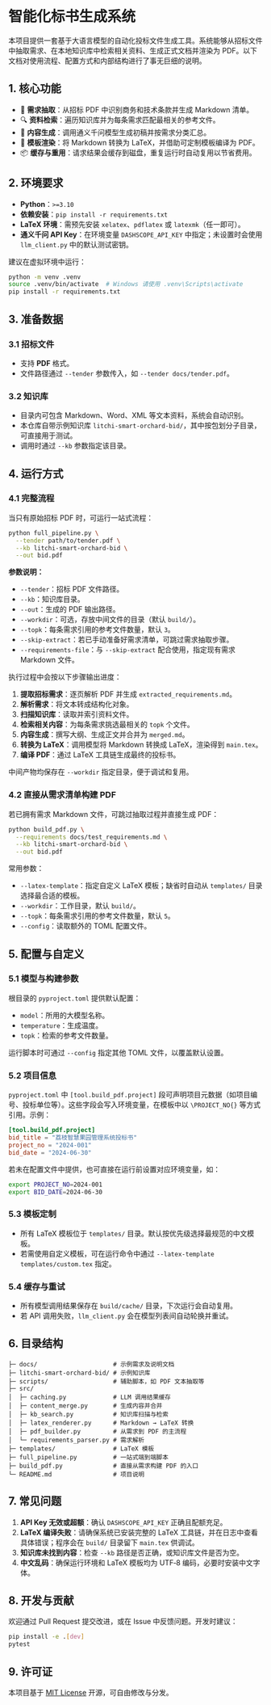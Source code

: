 # 智能化标书生成系统


本项目提供一套基于大语言模型的自动化投标文件生成工具。系统能够从招标文件中抽取需求、在本地知识库中检索相关资料、生成正式文档并渲染为 PDF。以下文档对使用流程、配置方式和内部结构进行了事无巨细的说明。

## 1. 核心功能
- 📄 **需求抽取**：从招标 PDF 中识别商务和技术条款并生成 Markdown 清单。
- 🔍 **资料检索**：遍历知识库并为每条需求匹配最相关的参考文件。
- 📝 **内容生成**：调用通义千问模型生成初稿并按需求分类汇总。
- 🧱 **模板渲染**：将 Markdown 转换为 LaTeX，并借助可定制模板编译为 PDF。
- 📦 **缓存与重用**：请求结果会缓存到磁盘，重复运行时自动复用以节省费用。

## 2. 环境要求
- **Python**：`>=3.10`
- **依赖安装**：`pip install -r requirements.txt`
- **LaTeX 环境**：需预先安装 `xelatex`、`pdflatex` 或 `latexmk`（任一即可）。
- **通义千问 API Key**：在环境变量 `DASHSCOPE_API_KEY` 中指定；未设置时会使用 `llm_client.py` 中的默认测试密钥。

建议在虚拟环境中运行：
```bash
python -m venv .venv
source .venv/bin/activate  # Windows 请使用 .venv\Scripts\activate
pip install -r requirements.txt
```

## 3. 准备数据
### 3.1 招标文件
- 支持 **PDF** 格式。
- 文件路径通过 `--tender` 参数传入，如 `--tender docs/tender.pdf`。

### 3.2 知识库
- 目录内可包含 Markdown、Word、XML 等文本资料，系统会自动识别。
- 本仓库自带示例知识库 `litchi-smart-orchard-bid/`，其中按包划分子目录，可直接用于测试。
- 调用时通过 `--kb` 参数指定该目录。

## 4. 运行方式
### 4.1 完整流程
当只有原始招标 PDF 时，可运行一站式流程：
```bash
python full_pipeline.py \
  --tender path/to/tender.pdf \
  --kb litchi-smart-orchard-bid \
  --out bid.pdf
```
**参数说明：**
- `--tender`：招标 PDF 文件路径。
- `--kb`：知识库目录。
- `--out`：生成的 PDF 输出路径。
- `--workdir`：可选，存放中间文件的目录（默认 `build/`）。
- `--topk`：每条需求引用的参考文件数量，默认 `3`。
- `--skip-extract`：若已手动准备好需求清单，可跳过需求抽取步骤。
- `--requirements-file`：与 `--skip-extract` 配合使用，指定现有需求 Markdown 文件。

执行过程中会按以下步骤输出进度：
1. **提取招标需求**：逐页解析 PDF 并生成 `extracted_requirements.md`。
2. **解析需求**：将文本转成结构化对象。
3. **扫描知识库**：读取并索引资料文件。
4. **检索相关内容**：为每条需求挑选最相关的 `topk` 个文件。
5. **内容生成**：撰写大纲、生成正文并合并为 `merged.md`。
6. **转换为 LaTeX**：调用模型将 Markdown 转换成 LaTeX，渲染得到 `main.tex`。
7. **编译 PDF**：通过 LaTeX 工具链生成最终的投标书。

中间产物均保存在 `--workdir` 指定目录，便于调试和复用。

### 4.2 直接从需求清单构建 PDF
若已拥有需求 Markdown 文件，可跳过抽取过程并直接生成 PDF：
```bash
python build_pdf.py \
  --requirements docs/test_requirements.md \
  --kb litchi-smart-orchard-bid \
  --out bid.pdf
```
常用参数：
- `--latex-template`：指定自定义 LaTeX 模板；缺省时自动从 `templates/` 目录选择最合适的模板。
- `--workdir`：工作目录，默认 `build/`。
- `--topk`：每条需求引用的参考文件数量，默认 `5`。
- `--config`：读取额外的 TOML 配置文件。

## 5. 配置与自定义
### 5.1 模型与构建参数
根目录的 `pyproject.toml` 提供默认配置：
- `model`：所用的大模型名称。
- `temperature`：生成温度。
- `topk`：检索的参考文件数量。

运行脚本时可通过 `--config` 指定其他 TOML 文件，以覆盖默认设置。

### 5.2 项目信息
`pyproject.toml` 中 `[tool.build_pdf.project]` 段可声明项目元数据（如项目编号、投标单位等）。这些字段会写入环境变量，在模板中以 `\PROJECT_NO{}` 等方式引用。示例：
```toml
[tool.build_pdf.project]
bid_title = "荔枝智慧果园管理系统投标书"
project_no = "2024-001"
bid_date = "2024-06-30"
```
若未在配置文件中提供，也可直接在运行前设置对应环境变量，如：
```bash
export PROJECT_NO=2024-001
export BID_DATE=2024-06-30
```

### 5.3 模板定制
- 所有 LaTeX 模板位于 `templates/` 目录。默认按优先级选择最规范的中文模板。
- 若需使用自定义模板，可在运行命令中通过 `--latex-template templates/custom.tex` 指定。

### 5.4 缓存与重试
- 所有模型调用结果保存在 `build/cache/` 目录，下次运行会自动复用。
- 若 API 调用失败，`llm_client.py` 会在模型列表间自动轮换并重试。

## 6. 目录结构
```
├─ docs/                     # 示例需求及说明文档
├─ litchi-smart-orchard-bid/ # 示例知识库
├─ scripts/                  # 辅助脚本，如 PDF 文本抽取等
├─ src/
│  ├─ caching.py             # LLM 调用结果缓存
│  ├─ content_merge.py       # 生成内容并合并
│  ├─ kb_search.py           # 知识库扫描与检索
│  ├─ latex_renderer.py      # Markdown → LaTeX 转换
│  ├─ pdf_builder.py         # 从需求到 PDF 的主流程
│  └─ requirements_parser.py # 需求解析
├─ templates/                # LaTeX 模板
├─ full_pipeline.py          # 一站式端到端脚本
├─ build_pdf.py              # 直接从需求构建 PDF 的入口
└─ README.md                 # 项目说明
```

## 7. 常见问题
1. **API Key 无效或超额**：确认 `DASHSCOPE_API_KEY` 正确且配额充足。
2. **LaTeX 编译失败**：请确保系统已安装完整的 LaTeX 工具链，并在日志中查看具体错误；程序会在 `build/` 目录留下 `main.tex` 供调试。
3. **知识库未找到内容**：检查 `--kb` 路径是否正确，或知识库文件是否为空。
4. **中文乱码**：确保运行环境和 LaTeX 模板均为 UTF‑8 编码，必要时安装中文字体。

## 8. 开发与贡献
欢迎通过 Pull Request 提交改进，或在 Issue 中反馈问题。开发时建议：
```bash
pip install -e .[dev]
pytest
```

## 9. 许可证
本项目基于 [MIT License](LICENSE) 开源，可自由修改与分发。
